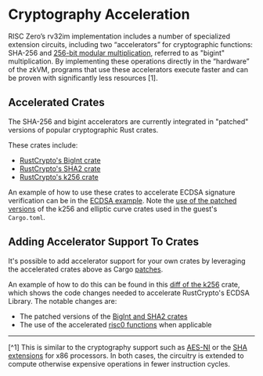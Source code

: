 # Cryptography Acceleration
RISC Zero’s rv32im implementation includes a number of specialized extension circuits, including two “accelerators” for cryptographic functions: SHA-256 and [256-bit modular multiplication](https://github.com/risc0/risc0/pull/466), referred to as "bigint" multiplication. By implementing these operations directly in the “hardware” of the zkVM, programs that use these accelerators execute faster and can be proven with significantly less resources [1].

## Accelerated Crates
The SHA-256 and bigint accelerators are currently integrated in "patched" versions of popular cryptographic Rust crates.

These crates include:
- [RustCrypto's BigInt crate](https://github.com/risc0/RustCrypto-crypto-bigint/tree/risc0/use-accel)
- [RustCrypto's SHA2 crate](https://github.com/risc0/RustCrypto-hashes/tree/risc0/sha2-risc0-accel)
- [RustCrypto's k256 crate](https://github.com/risc0/RustCrypto-elliptic-curves/tree/risc0/use-accel/k256)

An example of how to use these crates to accelerate ECDSA signature verification can be in the [ECDSA example](https://github.com/risc0/risc0/tree/main/examples/ecdsa). Note the [use of the patched versions](https://github.com/risc0/risc0/blob/main/examples/ecdsa/methods/guest/Cargo.toml#L17C3-L18) of the k256 and elliptic curve crates used in the guest's `Cargo.toml`.

## Adding Accelerator Support To Crates
It's possible to add accelerator support for your own crates by leveraging the accelerated crates above as Cargo [patches](https://doc.rust-lang.org/cargo/reference/overriding-dependencies.html#the-patch-section).

An example of how to do this can be found in this [diff of the k256](https://github.com/risc0/RustCrypto-elliptic-curves/compare/k256/v0.13.1..risc0/use-accel) crate, which shows the code changes needed to accelerate RustCrypto's ECDSA Library. The notable changes are:
- The patched versions of the [BigInt and SHA2 crates](https://github.com/risc0/RustCrypto-elliptic-curves/compare/k256/v0.13.1..risc0/use-accel#diff-2e9d962a08321605940b5a657135052fbcef87b5e360662bb527c96d9a615542R17-R23)
- The use of the accelerated [risc0 functions](https://github.com/risc0/RustCrypto-elliptic-curves/compare/k256/v0.13.1..risc0/use-accel#diff-ab10e01be1d99a874f90c9a6143bb1c64f37e04dcb220b5ab50b9273d99e0a0cR171) when applicable

---

[^1] This is similar to the cryptography support such as [AES-NI](https://en.wikipedia.org/wiki/AES_instruction_set#x86_architecture_processors) or the [SHA extensions](https://en.wikipedia.org/wiki/Intel_SHA_extensions) for x86 processors. In both cases, the circuitry is extended to compute otherwise expensive operations in fewer instruction cycles.
